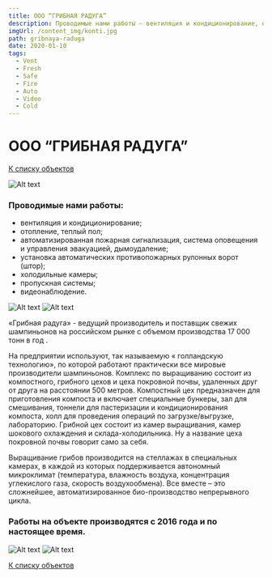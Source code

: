 ```yaml
---
title: ООО “ГРИБНАЯ РАДУГА”
description: Проводимые нами работы - вентиляция и кондиционирование, отопление, теплый пол, автоматизированная пожарная сигнализация, система оповещения и управления эвакуацией, дымоудаление, установка автоматических противопожарных рулонных ворот (штор), холодильные камеры, пропускная системы, видеонаблюдение.
imgUrl: /content_img/konti.jpg
path: gribnaya-raduga
date: 2020-01-10
tags:
  - Vent
  - Fresh
  - Safe
  - Fire
  - Auto
  - Video
  - Cold
---
```


# ООО “ГРИБНАЯ РАДУГА”
[К списку объектов](/objects)

![Alt text](/content_img/konti.jpg)

### Проводимые нами работы:
- вентиляция и кондиционирование;
- отопление, теплый пол;
- автоматизированная пожарная сигнализация, система оповещения и управления эвакуацией, дымоудаление;
- установка автоматических противопожарных рулонных ворот (штор);
- холодильные камеры;
- пропускная системы;
- видеонаблюдение.

![Alt text](/content_img/konti-1.jpg)
![Alt text](/content_img/konti-2.jpg)

«Грибная радуга» - ведущий производитель и поставщик свежих шампиньонов на российском рынке с объемом производства 17 000 тонн в год .

На предприятии используют, так называемую « голландскую технологию», по которой работают практически все мировые производители шампиньонов. Комплекс по выращиванию состоит из компостного, грибного цехов и цеха покровной почвы, удаленных друг от друга на расстоянии 500 метров. Компостный цех предназначен для приготовления компоста и включает специальные бункеры, зал для смешивания, тоннели для пастеризации и кондиционирования компоста, холл для проведения операций по загрузке/выгрузке, лабораторию. Грибной цех состоит из камер выращивания, камер шокового охлаждения и склада-холодильника. Ну а название цеха покровной почвы говорит само за себя.

Выращивание грибов производится на стеллажах в специальных камерах, в каждой из которых поддерживается автономный микроклимат (температура, влажность воздуха, концентрация углекислого газа, скорость воздухообмена). Все вместе – это сложнейшее, автоматизированное био-производство непрерывного цикла.

### Работы на объекте производятся с 2016 года и по настоящее время.

![Alt text](/content_img/konti-1.jpg)
![Alt text](/content_img/konti-2.jpg)

[К списку объектов](/objects)